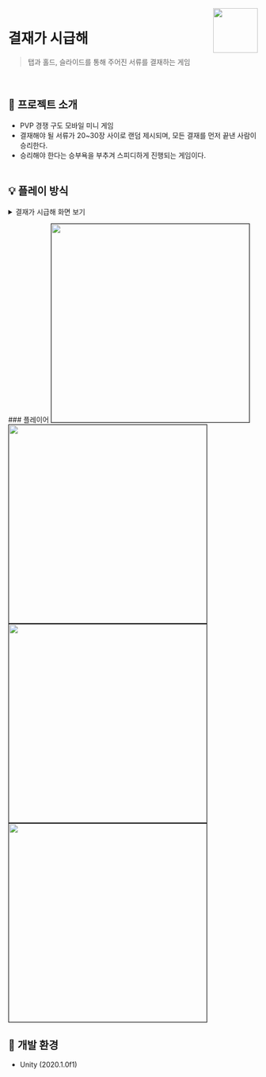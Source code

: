 <a href="https://github.com/TeamOddStampTeam/Payment_Is_Urgent">
    <img src="https://avatars.githubusercontent.com/u/97233034?s=200&v=4" align="right" height="90" />
</a>


# 결재가 시급해
> 탭과 홀드, 슬라이드를 통해 주어진 서류를 결재하는 게임

<br>

## 📢 프로젝트 소개
- PVP 경쟁 구도 모바일 미니 게임
- 결재해야 될 서류가 20~30장 사이로 랜덤 제시되며, 모든 결재를 먼저 끝낸 사람이 승리한다.
- 승리해야 한다는 승부욕을 부추겨 스피디하게 진행되는 게임이다.
<br><br>

## 💡 플레이 방식
<details>
<summary> 결재가 시급해 화면 보기 </summary>
</details>

<p>
### 플레이어 
<img src="https://user-images.githubusercontent.com/69100145/217288762-8f516b5e-adf1-4cc9-8266-1eadbb50e1a2.png" height = "400" border="1" />
<img src="https://user-images.githubusercontent.com/69100145/217298258-e90d4aee-79b5-4794-a74e-2ae9275b1b8d.png" height = "400" border="1" />
<img src="https://user-images.githubusercontent.com/69100145/217298846-eba75cbd-45bf-494e-8bb7-fa5eb6bb4ea5.png" height = "400" border="1" />
<img src="https://user-images.githubusercontent.com/69100145/217299175-b5d4550b-236d-4951-8db4-f08316856044.png" height = "400" border="1" />
</p>




## 📌 개발 환경
- Unity (2020.1.0f1)
<br><br>
